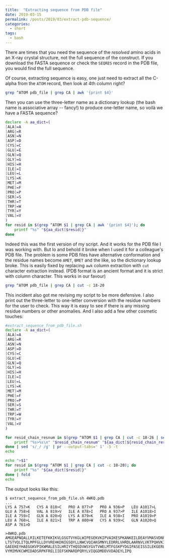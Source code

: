 ```yaml
---
title:  "Extracting sequence from PDB file"
date: 2019-03-15
permalink: /posts/2019/03/extract-pdb-sequence/
categories: 
  - short
tags:
  - bash
---
```

There are times that you need the sequence of the _resolved_ amino acids in an X-ray crystal structure, not the full sequence of the construct. If you download the FASTA sequence or check the `SEQRES` record in the PDB file, you would find the full sequence.

Of course, extracting sequence is easy, one just need to extract all the C-alpha from the `ATOM` record, then look at 4th column right?
```bash
grep ^ATOM pdb_file | grep CA | awk '{print $4}'
```
Then you can use the three-letter name as a dictionary lookup (the bash name is associative array -- fancy!) to produce one-letter name, so voilà we have a FASTA sequence?

```bash
declare -A aa_dict=(
[ALA]=A
[ARG]=R
[ASN]=N
[ASP]=D
[CYS]=C
[GLU]=E
[GLN]=Q
[GLY]=G
[HIS]=H
[ILE]=I
[LEU]=L
[LYS]=K
[MET]=M
[PHE]=F
[PRO]=P
[SER]=S
[THR]=T
[TRP]=W
[TYR]=Y
[VAL]=V
)
for resid in $(grep ^ATOM $1 | grep CA | awk '{print $4}'); do
    printf "%s" "${aa_dict[$resid]}"
done 
```

Indeed this was the first version of my script. And it works for the PDB file I was working with. But lo and behold it broke when I used it for a colleague's PDB file. The problem is some PDB files have alternative conformation and the residue names become `AMET`, `BMET` and the like, so the dictionary lookup broke. This is easily fixed by replacing `awk` column extraction with `cut` character extraction instead. (PDB format is an ancient format and it is strict with column character. This works in our favour)

```bash
grep ^ATOM pdb_file | grep CA | cut -c 18-20
```

This incident also got me revising my script to be more defensive. I also print out the three-letter to one-letter conversion with the residue numbers for the user to check. This way it is easy to see if there is any missing residue numbers or other anomalies. And I also add a few other cosmetic touches:
```bash
#extract_sequence_from_pdb_file.sh
declare -A aa_dict=(
[ALA]=A
[ARG]=R
[ASN]=N
[ASP]=D
[CYS]=C
[GLU]=E
[GLN]=Q
[GLY]=G
[HIS]=H
[ILE]=I
[LEU]=L
[LYS]=K
[MET]=M
[PHE]=F
[PRO]=P
[SER]=S
[THR]=T
[TRP]=W
[TYR]=Y
[VAL]=V
)

for resid_chain_resnum in $(grep ^ATOM $1 | grep CA | cut -c 18-26 | sed 's/ /_/g'); do
    printf "%s>%s\n" "$resid_chain_resnum" "${aa_dict[${resid_chain_resnum:0:3}]}"
done | sed 's/_/ /g' | pr --output-tabs=' 1' -5 -t
echo

echo ">$1"
for resid in $(grep ^ATOM $1 | grep CA | cut -c 18-20); do
    printf "%s" "${aa_dict[$resid]}"
done | fold
echo 
```

The output looks like this:
```
$ extract_sequence_from_pdb_file.sh 4WKQ.pdb
...
LYS A 757>K   CYS A 818>C   PRO A 877>P   PRO A 936>P   LEU A1017>L
GLU A 758>E   VAL A 819>V   ILE A 878>I   PRO A 937>P   ILE A1018>I
ILE A 759>I   GLN A 820>Q   LYS A 879>K   ILE A 938>I   PRO A1019>P
LEU A 760>L   ILE A 821>I   TRP A 880>W   CYS A 939>C   GLN A1020>Q
ASP A 761>D

>4WKQ.pdb
AMGEAPNQALLRILKETEFKKIKVLGSGTVYKGLWIPEGEKVKIPVAIKESPKANKEILDEAYVMASVDNPHVCRLLGIC
LTSTVQLITQLMPFGLLDYVREHKDNIGSQYLLNWCVQIAKGMNYLEDRRLVHRDLAARNVLVKTPQHVKITDFGLAKLL
GAEEKEYHAEGGKVPIKWMALESILHRIYTHQSDVWSYGVTVWELMTFGSKPYDGIPASEISSILEKGERLPQPPICTID
VYMIMVKCWMIDADSRPKFRELIIEFSKMARDPQRYLVIQGDMDDVVDADEYLIPQ
```
